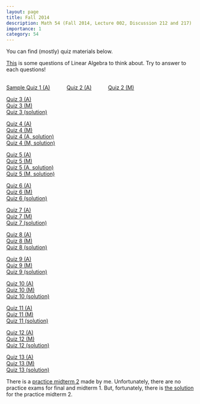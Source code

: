 ```yaml
---
layout: page
title: Fall 2014
description: Math 54 (Fall 2014, Lecture 002, Discussion 212 and 217)
importance: 1
category: 54
---
```

<html>
    <style>
        .tab {
            display: inline-block;
            margin-left: 40px;
        }
    </style>

You can find (mostly) quiz materials below.

<a href="{{ site.url }}/assets/teaching/54f14/Questions%20to%20think%20about%20carefully.pdf">This</a> is some questions of Linear Algebra to think about. Try to answer to each questions!<br><br>

<a href="{{ site.url }}/assets/teaching/54f14/2014fall54quiz1.pdf">Sample Quiz 1 (A)</a><span class="tab"></span>
<a href="{{ site.url }}/assets/teaching/54f14/2014fall54quiz2%20(212).pdf">Quiz 2 (A)</a><span class="tab"></span>
<a href="{{ site.url }}/assets/teaching/54f14/2014fall54quiz2%20(217).pdf">Quiz 2 (M)</a><br>

<a href="{{ site.url }}/assets/teaching/54f14/2014fall54quiz3%20(212).pdf">Quiz 3 (A)</a><br>
<a href="{{ site.url }}/assets/teaching/54f14/2014fall54quiz3%20(217).pdf">Quiz 3 (M)</a><br>
<a href="{{ site.url }}/assets/teaching/54f14/2014fall54quiz3sol.pdf">Quiz 3 (solution)</a><br> 

<a href="{{ site.url }}/assets/teaching/54f14/2014fall54quiz4%20(212).pdf">Quiz 4 (A)</a><br>
<a href="{{ site.url }}/assets/teaching/54f14/2014fall54quiz4%20(217).pdf">Quiz 4 (M)</a><br>
<a href="{{ site.url }}/assets/teaching/54f14/2014fall54quiz4sol%20(212).pdf">Quiz 4 (A, solution)</a><br>
<a href="{{ site.url }}/assets/teaching/54f14/2014fall54quiz4sol%20(217).pdf">Quiz 4 (M, solution)</a><br>

<a href="{{ site.url }}/assets/teaching/54f14/2014fall54quiz5%20(212).pdf">Quiz 5 (A)</a><br> 
<a href="{{ site.url }}/assets/teaching/54f14/2014fall54quiz5%20(217).pdf">Quiz 5 (M)</a><br>
<a href="{{ site.url }}/assets/teaching/54f14/2014fall54quiz5sol%20(212).pdf">Quiz 5 (A, solution)</a><br>
<a href="{{ site.url }}/assets/teaching/54f14/2014fall54quiz5sol%20(217).pdf">Quiz 5 (M, solution)</a><br>

<a href="{{ site.url }}/assets/teaching/54f14/2014fall54quiz6%20(212).pdf">Quiz 6 (A)</a><br>
<a href="{{ site.url }}/assets/teaching/54f14/2014fall54quiz6%20(217).pdf">Quiz 6 (M)</a><br>
<a href="{{ site.url }}/assets/teaching/54f14/2014fall54quiz6%20sol.pdf">Quiz 6 (solution)</a><br>

<a href="{{ site.url }}/assets/teaching/54f14/2014fall54quiz7%20(212).pdf">Quiz 7 (A)</a><br>
<a href="{{ site.url }}/assets/teaching/54f14/2014fall54quiz7%20(217).pdf">Quiz 7 (M)</a><br>
<a href="{{ site.url }}/assets/teaching/54f14/2014fall54quiz7%20sol.pdf">Quiz 7 (solution)</a><br>

<a href="{{ site.url }}/assets/teaching/54f14/2014fall54quiz8%20(212).pdf">Quiz 8 (A)</a><br>
<a href="{{ site.url }}/assets/teaching/54f14/2014fall54quiz8%20(217).pdf">Quiz 8 (M)</a><br>
<a href="{{ site.url }}/assets/teaching/54f14/2014fall54quiz8%20sol.pdf">Quiz 8 (solution)</a><br>

<a href="{{ site.url }}/assets/teaching/54f14/2014fall54quiz9%20(212).pdf">Quiz 9 (A)</a><br>
<a href="{{ site.url }}/assets/teaching/54f14/2014fall54quiz9%20(217).pdf">Quiz 9 (M)</a><br>
<a href="{{ site.url }}/assets/teaching/54f14/2014fall54quiz9%20sol.pdf">Quiz 9 (solution)</a><br>

<a href="{{ site.url }}/assets/teaching/54f14/2014fall54quiz10%20(212).pdf">Quiz 10 (A)</a><br>
<a href="{{ site.url }}/assets/teaching/54f14/2014fall54quiz10%20(217).pdf">Quiz 10 (M)</a><br>
<a href="{{ site.url }}/assets/teaching/54f14/2014fall54quiz10%20sol.pdf">Quiz 10 (solution)</a><br>

<a href="{{ site.url }}/assets/teaching/54f14/2014fall54quiz11%20(212).pdf">Quiz 11 (A)</a><br>
<a href="{{ site.url }}/assets/teaching/54f14/2014fall54quiz11%20(217).pdf">Quiz 11 (M)</a><br>
<a href="{{ site.url }}/assets/teaching/54f14/2014fall54quiz11%20sol.pdf">Quiz 11 (solution)</a><br>

<a href="{{ site.url }}/assets/teaching/54f14/2014fall54quiz12%20(212).pdf">Quiz 12 (A)</a><br>
<a href="{{ site.url }}/assets/teaching/54f14/2014fall54quiz12%20(217).pdf">Quiz 12 (M)</a><br>
<a href="{{ site.url }}/assets/teaching/54f14/2014fall54quiz12%20sol.pdf">Quiz 12 (solution)</a><br>

<a href="{{ site.url }}/assets/teaching/54f14/2014fall54quiz13%20(212).pdf">Quiz 13 (A)</a><br>
<a href="{{ site.url }}/assets/teaching/54f14/2014fall54quiz13%20(217).pdf">Quiz 13 (M)</a><br>
<a href="{{ site.url }}/assets/teaching/54f14/2014fall54quiz13%20sol.pdf">Quiz 13 (solution)</a><br>

There is a <a href="{{ site.url }}/assets/teaching/54f14/2014fall54practicemidterm2(DG).pdf">practice midterm 2</a> made by me. Unfortunately, there are no practice exams for final and midterm 1. But, fortunately, there is <a href="{{ site.url }}/assets/teaching/54f14/2013fall54practicemidterm2(DG)%20sol.pdf">the solution</a> for the practice midterm 2.
</body>

</html>

